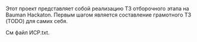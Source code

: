 Этот проект представляет собой реализацию ТЗ отборочного этапа на Bauman Hackaton.
Первым шагом является составление грамотного ТЗ (TODO) для самих себя.

См файл ИСР.txt.